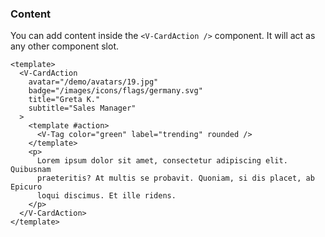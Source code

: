 ### Content

You can add content inside the `<V-CardAction />` component. It will act as
any other component slot.

<!--code-->

```vue
<template>
  <V-CardAction
    avatar="/demo/avatars/19.jpg"
    badge="/images/icons/flags/germany.svg"
    title="Greta K."
    subtitle="Sales Manager"
  >
    <template #action>
      <V-Tag color="green" label="trending" rounded />
    </template>
    <p>
      Lorem ipsum dolor sit amet, consectetur adipiscing elit. Quibusnam
      praeteritis? At multis se probavit. Quoniam, si dis placet, ab Epicuro
      loqui discimus. Et ille ridens.
    </p>
  </V-CardAction>
</template>
```

<!--/code-->
